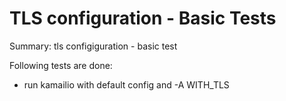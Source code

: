 # TLS configuration - Basic Tests #

Summary: tls configiguration - basic test

Following tests are done:

  * run kamailio with default config and -A WITH_TLS
